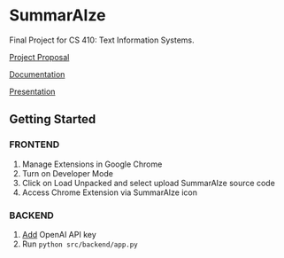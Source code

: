 # SummarAIze
Final Project for CS 410: Text Information Systems.

[Project Proposal](https://github.com/sd-20/SummarAIze/blob/main/docs/proposal.md)

[Documentation](https://github.com/sd-20/SummarAIze/blob/main/documentation.md)

[Presentation](https://mediaspace.illinois.edu/media/t/1_ecdzi6he)

## Getting Started

### FRONTEND
1. Manage Extensions in Google Chrome
2. Turn on Developer Mode
3. Click on Load Unpacked and select upload SummarAIze source code
4. Access Chrome Extension via SummarAIze icon 

### BACKEND
1. [Add](https://platform.openai.com/docs/quickstart/step-2-setup-your-api-key) OpenAI API key 
2. Run ```python src/backend/app.py```
